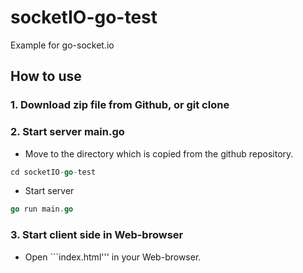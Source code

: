 # socketIO-go-test
Example for go-socket.io


## How to use

### 1. Download zip file from Github, or git clone

### 2. Start server main.go
- Move to the directory which is copied from the github repository.
```go
cd socketIO-go-test
```
- Start server
```go
go run main.go
```

### 3. Start client side in Web-browser
- Open ```index.html''' in your Web-browser.
